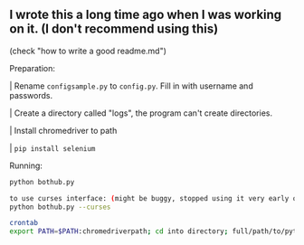 I wrote this a long time ago when I was working on it. (I don't recommend using this)
---
(check "how to write a good readme.md")

Preparation:

| Rename `configsample.py` to `config.py`. Fill in with username and passwords.

| Create a directory called "logs", the program can't create directories.

| Install chromedriver to path

| `pip install selenium`


Running:

```bash
python bothub.py

to use curses interface: (might be buggy, stopped using it very early on)
python bothub.py --curses  

crontab
export PATH=$PATH:chromedriverpath; cd into directory; full/path/to/python bothub.py
```
